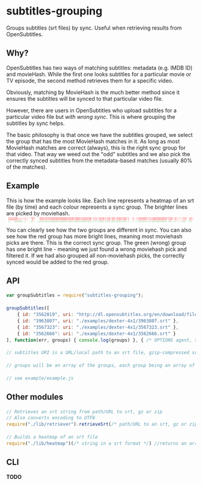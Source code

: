# subtitles-grouping
Groups subtitles (srt files) by sync. Useful when retrieving results from OpenSubtitles.

Why?
-----
OpenSubtitles has two ways of matching subtitles: metadata (e.g. IMDB ID) and movieHash. While the first one looks subtitles for a particular movie or TV episode, the second method retrieves them for a specific video.

Obviously, matching by MovieHash is the much better method since it ensures the subtitles will be synced to that particular video file.

However, there are users in OpenSubtitles who upload subtitles for a particular video file but *with wrong sync*. This is where grouping the subtitles by sync helps.

The basic philosophy is that once we have the subtitles grouped, we select the group that has the most MovieHash matches in it. As long as most MovieHash matches are correct (always), this is the right sync group for that video. That way we weed out the "odd" subtitles and we also pick the correctly synced subtitles from the metadata-based matches (usually 80% of the matches).

Example
---------
This is how the example looks like. Each line represents a heatmap of an srt file (by time) and each colour represents a sync group. The brighter lines are picked by moviehash.
![](https://raw.githubusercontent.com/Ivshti/node-subtitles-grouping/master/example/grouping-example.png)
You can clearly see how the two groups are different in sync. You can also see how the red group has more bright lines, meaning most moviehash picks are there. This is the correct sync group. The green (wrong) group has one bright line - meaning we just found a wrong moviehash pick and filtered it. If we had also grouped all non-moviehash picks, the correctly synced would be added to the red group.


API
-----
```javascript
var groupSubtitles = require("subtitles-grouping");

groupSubtitles([
	{ id: "3562019", uri: "http://dl.opensubtitles.org/en/download/filead/src-api/vrf-52c7037c6b/sid-vo81ml26hrarcsciua7gd44ta6/1952189414.gz" },
	{ id: "3963807", uri: "./examples/dexter-4x1/3963807.srt" },
	{ id: "3567323": uri: "./examples/dexter-4x1/3567323.srt" },
	{ id: "3562666": uri: "./examples/dexter-4x1/3562666.srt" }
], function(err, groups) { console.log(groups) }, { /* OPTIONS agent, sensitivity */  });

// subtitles URI is a URL/local path to an srt file, gzip-compressed srt or a zip containing an srt

// groups will be an array of the groups, each group being an array of subtitles as given to groupSubtitles() but also with a ``.heatmap`` property

// see example/example.js
```

Other modules
-------
```javascript
// Retrieves an srt string from path/URL to srt, gz or zip
// Also converts encoding to UTF8
require("./lib/retriever").retrieveSrt(/* path/URL to an srt, gz or zip file */, function(err,buf) {  })`` 

// Builds a heatmap of an srt file
require("./lib/heatmap")(/* string in a srt format */) //returns an array heatmap of that srt
```



CLI
-----
**TODO**
